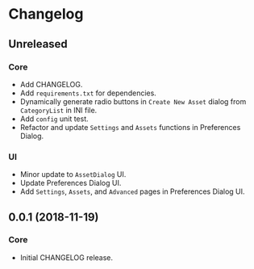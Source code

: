 # Changelog
## Unreleased
### Core
- Add CHANGELOG.
- Add `requirements.txt` for dependencies.
- Dynamically generate radio buttons in `Create New Asset` dialog from `CategoryList` in INI file.
- Add `config` unit test.
- Refactor and update `Settings` and `Assets` functions in Preferences Dialog.

### UI
- Minor update to `AssetDialog` UI.
- Update Preferences Dialog UI.
- Add `Settings`, `Assets`, and `Advanced` pages in Preferences Dialog UI.

## 0.0.1 (2018-11-19)
### Core
- Initial CHANGELOG release.
